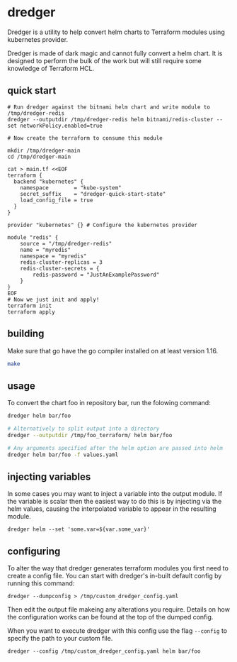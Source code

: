 # dredger

Dredger is a utility to help convert helm charts to Terraform modules using kubernetes provider.

Dredger is made of dark magic and cannot fully convert a helm chart. It is designed to perform the bulk of the work but will still require some knowledge of Terraform HCL.

## quick start
```
# Run dredger against the bitnami helm chart and write module to /tmp/dredger-redis
dredger --outputdir /tmp/dredger-redis helm bitnami/redis-cluster --set networkPolicy.enabled=true

# Now create the terraform to consume this module

mkdir /tmp/dredger-main
cd /tmp/dredger-main

cat > main.tf <<EOF
terraform {
  backend "kubernetes" {
    namespace        = "kube-system"
    secret_suffix    = "dredger-quick-start-state"
    load_config_file = true
  }
}

provider "kubernetes" {} # Configure the kubernetes provider

module "redis" {
	source = "/tmp/dredger-redis"
	name = "myredis"
	namespace = "myredis"
	redis-cluster-replicas = 3
	redis-cluster-secrets = {
		redis-password = "JustAnExamplePassword"
	}
}
EOF
# Now we just init and apply!
terraform init
terraform apply
```

## building
Make sure that go have the go compiler installed on at least version 1.16.

```sh
make
```

## usage
To convert the chart foo in repository bar, run the folowing command:
```sh
dredger helm bar/foo

# Alternatively to split output into a directory
dredger --outputdir /tmp/foo_terraform/ helm bar/foo

# Any arguments specified after the helm option are passed into helm
dredger helm bar/foo -f values.yaml
```

## injecting variables
In some cases you may want to inject a variable into the output module. If the variable is scalar then the easiest way to do this is by injecting via the helm values, causing the interpolated variable to appear in the resulting module.
```
dredger helm --set 'some.var=${var.some_var}'
```

## configuring
To alter the way that dredger generates terraform modules you first need to create a config file. You can start with dredger's in-built default config by running this command:
```
dredger --dumpconfig > /tmp/custom_dredger_config.yaml
```
Then edit the output file makeing any alterations you require. Details on how the configuration works can be found at the top of the dumped config.

When you want to execute dredger with this config use the flag `--config` to specify the path to your custom file.
```
dredger --config /tmp/custom_dredger_config.yaml helm bar/foo
```

